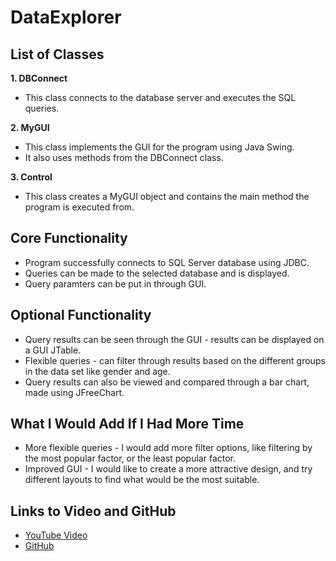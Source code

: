 # DataExplorer

## List of Classes
**1. DBConnect**
* This class connects to the database server and executes the SQL queries.

**2. MyGUI**
* This class implements the GUI for the program using Java Swing. 
* It also uses methods from the DBConnect class.

**3. Control**
* This class creates a MyGUI object and contains the main method the
program is executed from.

## Core Functionality
* Program successfully connects to SQL Server database using JDBC.
* Queries can be made to the selected database and is displayed.
* Query paramters can be put in through GUI.

## Optional Functionality
* Query results can be seen through the GUI - results can be displayed on a GUI JTable.
* Flexible queries - can filter through results based on the different groups in the 
data set like gender and age.
* Query results can also be viewed and compared through a bar chart, made using JFreeChart.

## What I Would Add If I Had More Time
* More flexible queries - I would add more filter options, like filtering by the most popular
factor, or the least popular factor.
* Improved GUI - I would like to create a more attractive design, and try different layouts
to find what would be the most suitable.

## Links to Video and GitHub
* [YouTube Video](https://youtu.be/rFK99KBnNjs)
* [GitHub]()





